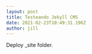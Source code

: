 ```yaml
---
layout: post
title: Testeando Jekyll CMS
date: 2021-02-23T10:49:31.196Z
author: jill
---
```

Deploy _site folder.